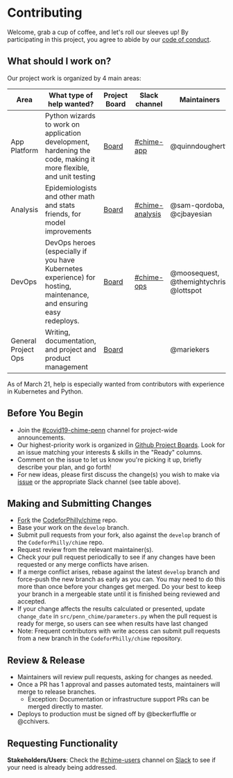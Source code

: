 # Contributing

Welcome, grab a cup of coffee, and let's roll our sleeves up! By participating in this project, you agree to abide by our [code of conduct](CODE_OF_CONDUCT.md).

## What should I work on?

Our project work is organized by 4 main areas:

| Area        | What type of help wanted? | Project Board                                         | Slack channel           | Maintainers |
| --- | --- | --- | --- | --- |
| App Platform        | Python wizards to work on application development, hardening the code, making it more flexible, and unit testing | [Board](https://github.com/CodeForPhilly/chime/projects/3) | [#chime-app](https://codeforphilly.org/chat?channel=chime-app) | @quinndougherty                      |
| Analysis            | Epidemiologists and other math and stats friends, for model improvements | [Board](https://github.com/CodeForPhilly/chime/projects/5) | [#chime-analysis](https://codeforphilly.org/chat?channel=chime-analysis) | @sam-qordoba, @cjbayesian                   |
| DevOps              | DevOps heroes (especially if you have Kubernetes experience) for hosting, maintenance, and ensuring easy redeploys. | [Board](https://github.com/CodeForPhilly/chime/projects/2) | [#chime-ops](https://codeforphilly.org/chat?channel=chime-ops) | @moosequest, @themightychris, @lottspot |
| General Project Ops | Writing, documentation, and project and product management | [Board](https://github.com/CodeForPhilly/chime/projects/6) |  | @mariekers                           |

As of March 21, help is especially wanted from contributors with experience in Kubernetes and Python.

## Before You Begin

- Join the [#covid19-chime-penn](https://codeforphilly.org/chat?channel=covid19-chime-penn) channel for project-wide announcements.
- Our highest-priority work is organized in [Github Project Boards](https://github.com/CodeForPhilly/chime/projects). Look for an issue matching your interests & skills in the "Ready" columns.
- Comment on the issue to let us know you're picking it up, briefly describe your plan, and go forth!
- For new ideas, please first discuss the change(s) you wish to make via [issue](https://github.com/codeforphilly/chime/issues) or the appropriate Slack channel (see table above).

## Making and Submitting Changes

- [Fork](https://help.github.com/en/github/getting-started-with-github/fork-a-repo) the [CodeforPhilly/chime](https://github.com/CodeForPhilly/chime) repo.
- Base your work on the `develop` branch.
- Submit pull requests from your fork, also against the `develop` branch of the `CodeforPhilly/chime` repo.
- Request review from the relevant maintainer(s).
- Check your pull request periodically to see if any changes have been requested or any merge conflicts have arisen.
- If a merge conflict arises, rebase against the latest `develop` branch and force-push the new branch as early as you can. You may need to do this more than once before your changes get merged. Do your best to keep your branch in a mergeable state until it is finished being reviewed and accepted.
- If your change affects the results calculated or presented, update `change_date` in `src/penn_chime/parameters.py` when the pull request is ready for merge, so users can see when results have last changed
- Note: Frequent contributors with write access can submit pull requests from a new branch in the `CodeforPhilly/chime` repository.

## Review & Release

<!-- Currently establishing & clarifying the release process, this is just a skeleton. -->

- Maintainers will review pull requests, asking for changes as needed.
- Once a PR has 1 approval and passes automated tests, maintainers will merge to release branches.
  - Exception: Documentation or infrastructure support PRs can be merged directly to master.
- Deploys to production must be signed off by @beckerfluffle or @cchivers.

## Requesting Functionality

**Stakeholders/Users**: Check the [#chime-users](https://codeforphilly.org/chat/chime-users) channel on [Slack](https://codeforphilly.org/chat) to see if your need is already being addressed.
